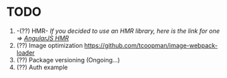 # TODO

1. -(??) HMR- _If you decided to use an HMR library, here is the link for one => [AngularJS HMR](https://github.com/vitaliy-bobrov/angular-hot-loader)_
2. (??) Image optimization https://github.com/tcoopman/image-webpack-loader
3. (??) Package versioning (Ongoing...)
4. (??) Auth example
